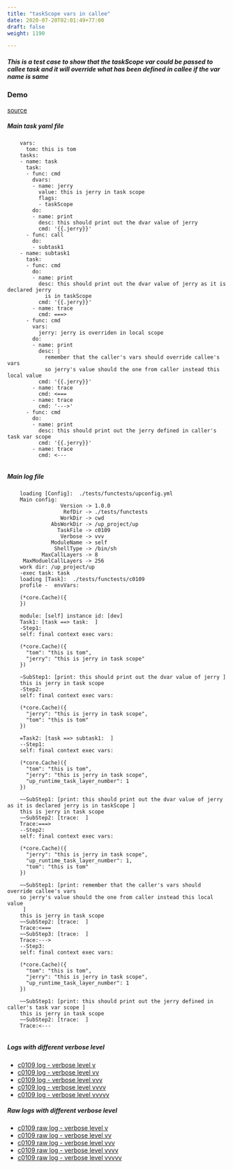 ```yaml
---
title: "taskScope vars in callee"
date: 2020-07-20T02:01:49+77:00
draft: false
weight: 1190

---
```


##### This is a test case to show that the taskScope var could be passed to callee task and it will override what has been defined in callee if the var name is same


### Demo








[source](https://github.com/upcmd/up/blob/master/tests/functests/c0109.yml)

##### Main task yaml file
```
    vars:
      tom: this is tom
    tasks:
    - name: task
      task:
      - func: cmd
        dvars:
        - name: jerry
          value: this is jerry in task scope
          flags:
          - taskScope
        do:
        - name: print
          desc: this should print out the dvar value of jerry
          cmd: '{{.jerry}}'
      - func: call
        do:
        - subtask1
    - name: subtask1
      task:
      - func: cmd
        do:
        - name: print
          desc: this should print out the dvar value of jerry as it is declared jerry
            is in taskScope
          cmd: '{{.jerry}}'
        - name: trace
          cmd: ===>
      - func: cmd
        vars:
          jerry: jerry is overriden in local scope
        do:
        - name: print
          desc: |
            remember that the caller's vars should override callee's vars
            so jerry's value should the one from caller instead this local value
          cmd: '{{.jerry}}'
        - name: trace
          cmd: <===
        - name: trace
          cmd: '--->'
      - func: cmd
        do:
        - name: print
          desc: this should print out the jerry defined in caller's task var scope
          cmd: '{{.jerry}}'
        - name: trace
          cmd: <---
    
```
##### Main log file
```
    loading [Config]:  ./tests/functests/upconfig.yml
    Main config:
                 Version -> 1.0.0
                  RefDir -> ./tests/functests
                 WorkDir -> cwd
              AbsWorkDir -> /up_project/up
                TaskFile -> c0109
                 Verbose -> vvv
              ModuleName -> self
               ShellType -> /bin/sh
           MaxCallLayers -> 8
     MaxModuelCallLayers -> 256
    work dir: /up_project/up
    -exec task: task
    loading [Task]:  ./tests/functests/c0109
    profile -  envVars:
    
    (*core.Cache)({
    })
    
    module: [self] instance id: [dev]
    Task1: [task ==> task:  ]
    -Step1:
    self: final context exec vars:
    
    (*core.Cache)({
      "tom": "this is tom",
      "jerry": "this is jerry in task scope"
    })
    
    ~SubStep1: [print: this should print out the dvar value of jerry ]
    this is jerry in task scope
    -Step2:
    self: final context exec vars:
    
    (*core.Cache)({
      "jerry": "this is jerry in task scope",
      "tom": "this is tom"
    })
    
    =Task2: [task ==> subtask1:  ]
    --Step1:
    self: final context exec vars:
    
    (*core.Cache)({
      "tom": "this is tom",
      "jerry": "this is jerry in task scope",
      "up_runtime_task_layer_number": 1
    })
    
    ~~SubStep1: [print: this should print out the dvar value of jerry as it is declared jerry is in taskScope ]
    this is jerry in task scope
    ~~SubStep2: [trace:  ]
    Trace:===>
    --Step2:
    self: final context exec vars:
    
    (*core.Cache)({
      "jerry": "this is jerry in task scope",
      "up_runtime_task_layer_number": 1,
      "tom": "this is tom"
    })
    
    ~~SubStep1: [print: remember that the caller's vars should override callee's vars
    so jerry's value should the one from caller instead this local value
     ]
    this is jerry in task scope
    ~~SubStep2: [trace:  ]
    Trace:<===
    ~~SubStep3: [trace:  ]
    Trace:--->
    --Step3:
    self: final context exec vars:
    
    (*core.Cache)({
      "tom": "this is tom",
      "jerry": "this is jerry in task scope",
      "up_runtime_task_layer_number": 1
    })
    
    ~~SubStep1: [print: this should print out the jerry defined in caller's task var scope ]
    this is jerry in task scope
    ~~SubStep2: [trace:  ]
    Trace:<---
    
```


##### Logs with different verbose level
* [c0109 log - verbose level v](../../logs/c0109_v)
* [c0109 log - verbose level vv](../../logs/c0109_vv)
* [c0109 log - verbose level vvv](../../logs/c0109_vvvv)
* [c0109 log - verbose level vvvv](../../logs/c0109_vvvv)
* [c0109 log - verbose level vvvvv](../../logs/c0109_vvvvv)

##### Raw logs with different verbose level
* [c0109 raw log - verbose level v](../../reflogs/c0109_v.log)
* [c0109 raw log - verbose level vv](../../reflogs/c0109_vv.log)
* [c0109 raw log - verbose level vvv](../../reflogs/c0109_vvv.log)
* [c0109 raw log - verbose level vvvv](../../reflogs/c0109_vvvv.log)
* [c0109 raw log - verbose level vvvvv](../../reflogs/c0109_vvvvv.log)







